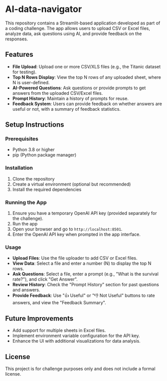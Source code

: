 # AI-data-navigator

This repository contains a Streamlit-based application developed as part of a coding challenge. The app allows users to upload CSV or Excel files, analyze data, ask questions using AI, and provide feedback on the responses.

## Features
- **File Upload**: Upload one or more CSV/XLS files (e.g., the Titanic dataset for testing).
- **Top N Rows Display**: View the top N rows of any uploaded sheet, where N is user-defined.
- **AI-Powered Questions**: Ask questions or provide prompts to get answers from the uploaded CSV/Excel files.
- **Prompt History**: Maintain a history of prompts for reuse.
- **Feedback System**: Users can provide feedback on whether answers are useful or not, with a summary of feedback statistics.

## Setup Instructions

### Prerequisites
- Python 3.8 or higher
- pip (Python package manager)

### Installation
1. Clone the repository
2. Create a virtual environment (optional but recommended)
3. Install the required dependencies


### Running the App
1. Ensure you have a temporary OpenAI API key (provided separately for the challenge).
2. Run the app
3. Open your browser and go to `http://localhost:8501`.
4. Enter the OpenAI API key when prompted in the app interface.

### Usage
- **Upload Files**: Use the file uploader to add CSV or Excel files.
- **View Data**: Select a file and enter a number (N) to display the top N rows.
- **Ask Questions**: Select a file, enter a prompt (e.g., "What is the survival rate?"), and click "Get Answer".
- **Review History**: Check the "Prompt History" section for past questions and answers.
- **Provide Feedback**: Use "👍 Useful" or "👎 Not Useful" buttons to rate answers, and view the "Feedback Summary".

## Future Improvements
- Add support for multiple sheets in Excel files.
- Implement environment variable configuration for the API key.
- Enhance the UI with additional visualizations for data analysis.

## License
This project is for challenge purposes only and does not include a formal license.
